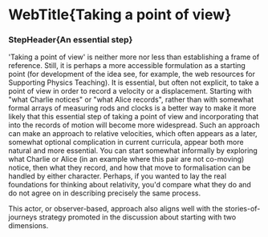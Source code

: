 # WebTitle{Taking a point of view}

### StepHeader{An essential step}

'Taking a point of view' is neither more nor less than establishing a frame of reference. Still, it is perhaps a more accessible formulation as a starting point (for development of the idea see, for example, the web resources for Supporting Physics Teaching). It is essential, but often not explicit, to take a point of view in order to record a velocity or a displacement. Starting with "what Charlie notices" or "what Alice records", rather than with somewhat formal arrays of measuring rods and clocks is a better way to make it more likely that this essential step of taking a point of view and incorporating that into the records of motion will become more widespread. Such an approach can make an approach to relative velocities, which often appears as a later, somewhat optional complication in current curricula, appear both more natural and more essential. You can start somewhat informally by exploring what Charlie or Alice (in an example where this pair are not co-moving) notice, then what they record, and how that move to formalisation can be handled by either character. Perhaps, if you wanted to lay the real foundations for thinking about relativity, you'd compare what they do and do not agree on in describing precisely the same process.

This actor, or observer-based, approach also aligns well with the stories-of-journeys strategy promoted in the discussion about starting with two dimensions.
